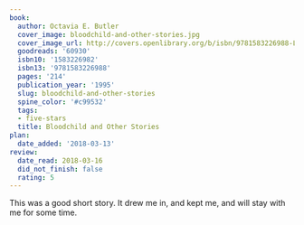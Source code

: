 ```yaml
---
book:
  author: Octavia E. Butler
  cover_image: bloodchild-and-other-stories.jpg
  cover_image_url: http://covers.openlibrary.org/b/isbn/9781583226988-L.jpg
  goodreads: '60930'
  isbn10: '1583226982'
  isbn13: '9781583226988'
  pages: '214'
  publication_year: '1995'
  slug: bloodchild-and-other-stories
  spine_color: '#c99532'
  tags:
  - five-stars
  title: Bloodchild and Other Stories
plan:
  date_added: '2018-03-13'
review:
  date_read: 2018-03-16
  did_not_finish: false
  rating: 5
---
```


This was a good short story. It drew me in, and kept me, and will stay with me for some time.
